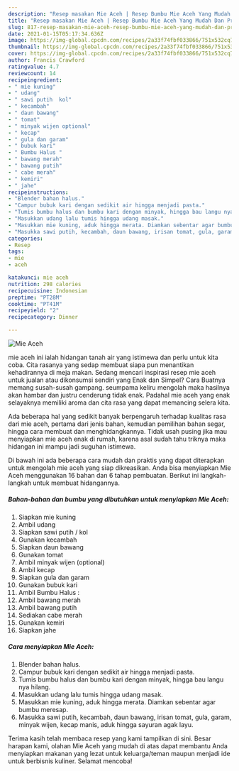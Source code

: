 ```yaml
---
description: "Resep masakan Mie Aceh | Resep Bumbu Mie Aceh Yang Mudah Dan Praktis"
title: "Resep masakan Mie Aceh | Resep Bumbu Mie Aceh Yang Mudah Dan Praktis"
slug: 817-resep-masakan-mie-aceh-resep-bumbu-mie-aceh-yang-mudah-dan-praktis
date: 2021-01-15T05:17:34.636Z
image: https://img-global.cpcdn.com/recipes/2a33f74fbf033866/751x532cq70/mie-aceh-foto-resep-utama.jpg
thumbnail: https://img-global.cpcdn.com/recipes/2a33f74fbf033866/751x532cq70/mie-aceh-foto-resep-utama.jpg
cover: https://img-global.cpcdn.com/recipes/2a33f74fbf033866/751x532cq70/mie-aceh-foto-resep-utama.jpg
author: Francis Crawford
ratingvalue: 4.7
reviewcount: 14
recipeingredient:
- " mie kuning"
- " udang"
- " sawi putih  kol"
- " kecambah"
- " daun bawang"
- " tomat"
- " minyak wijen optional"
- " kecap"
- " gula dan garam"
- " bubuk kari"
- " Bumbu Halus "
- " bawang merah"
- " bawang putih"
- " cabe merah"
- " kemiri"
- " jahe"
recipeinstructions:
- "Blender bahan halus."
- "Campur bubuk kari dengan sedikit air hingga menjadi pasta."
- "Tumis bumbu halus dan bumbu kari dengan minyak, hingga bau langu nya hilang."
- "Masukkan udang lalu tumis hingga udang masak."
- "Masukkan mie kuning, aduk hingga merata. Diamkan sebentar agar bumbu meresap."
- "Masukka sawi putih, kecambah, daun bawang, irisan tomat, gula, garam, minyak wijen, kecap manis, aduk hingga sayuran agak layu."
categories:
- Resep
tags:
- mie
- aceh

katakunci: mie aceh 
nutrition: 298 calories
recipecuisine: Indonesian
preptime: "PT28M"
cooktime: "PT41M"
recipeyield: "2"
recipecategory: Dinner

---
```



![Mie Aceh](https://img-global.cpcdn.com/recipes/2a33f74fbf033866/751x532cq70/mie-aceh-foto-resep-utama.jpg)


mie aceh ini ialah hidangan tanah air yang istimewa dan perlu untuk kita coba. Cita rasanya yang sedap membuat siapa pun menantikan kehadirannya di meja makan.
Sedang mencari inspirasi resep mie aceh untuk jualan atau dikonsumsi sendiri yang Enak dan Simpel? Cara Buatnya memang susah-susah gampang. seumpama keliru mengolah maka hasilnya akan hambar dan justru cenderung tidak enak. Padahal mie aceh yang enak selayaknya memiliki aroma dan cita rasa yang dapat memancing selera kita.

Ada beberapa hal yang sedikit banyak berpengaruh terhadap kualitas rasa dari mie aceh, pertama dari jenis bahan, kemudian pemilihan bahan segar, hingga cara membuat dan menghidangkannya. Tidak usah pusing jika mau menyiapkan mie aceh enak di rumah, karena asal sudah tahu triknya maka hidangan ini mampu jadi suguhan istimewa.




Di bawah ini ada beberapa cara mudah dan praktis yang dapat diterapkan untuk mengolah mie aceh yang siap dikreasikan. Anda bisa menyiapkan Mie Aceh menggunakan 16 bahan dan 6 tahap pembuatan. Berikut ini langkah-langkah untuk membuat hidangannya.

<!--inarticleads1-->

##### Bahan-bahan dan bumbu yang dibutuhkan untuk menyiapkan Mie Aceh:

1. Siapkan  mie kuning
1. Ambil  udang
1. Siapkan  sawi putih / kol
1. Gunakan  kecambah
1. Siapkan  daun bawang
1. Gunakan  tomat
1. Ambil  minyak wijen (optional)
1. Ambil  kecap
1. Siapkan  gula dan garam
1. Gunakan  bubuk kari
1. Ambil  Bumbu Halus :
1. Ambil  bawang merah
1. Ambil  bawang putih
1. Sediakan  cabe merah
1. Gunakan  kemiri
1. Siapkan  jahe




<!--inarticleads2-->

##### Cara menyiapkan Mie Aceh:

1. Blender bahan halus.
1. Campur bubuk kari dengan sedikit air hingga menjadi pasta.
1. Tumis bumbu halus dan bumbu kari dengan minyak, hingga bau langu nya hilang.
1. Masukkan udang lalu tumis hingga udang masak.
1. Masukkan mie kuning, aduk hingga merata. Diamkan sebentar agar bumbu meresap.
1. Masukka sawi putih, kecambah, daun bawang, irisan tomat, gula, garam, minyak wijen, kecap manis, aduk hingga sayuran agak layu.




Terima kasih telah membaca resep yang kami tampilkan di sini. Besar harapan kami, olahan Mie Aceh yang mudah di atas dapat membantu Anda menyiapkan makanan yang lezat untuk keluarga/teman maupun menjadi ide untuk berbisnis kuliner. Selamat mencoba!
